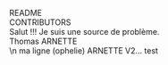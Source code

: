 README          
CONTRIBUTORS            
Salut !!! Je suis une source de problème.     
Thomas ARNETTE  
\n
ma ligne (ophelie)
ARNETTE V2...
test
